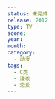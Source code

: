 ```yaml
---
status: 未完成
release: 2012
type: TV
score:
year:
month:
category:
  - 动漫
tags:
  - C类
  - 漫改
  - 恋爱
---
```

